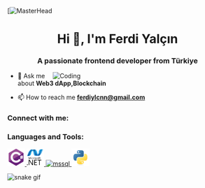 [![MasterHead](https://media.istockphoto.com/id/953499010/photo/blockchain-technology-structure-defocused.jpg?s=612x612&w=0&k=20&c=9MNfdA5pbBhtHm6t6mmQ206CJx1MxzF3Th8NN_EAJTU=)
<h1 align="center">Hi 👋, I'm Ferdi Yalçın
<h3 align="center">A passionate frontend developer from Türkiye</h3>
<img align="right" alt="Coding" width="400" src="https://www.realdolmen.com/sites/default/files/blog/BlockChain-Animated-Proof.gif">
  
- 💬 Ask me about **Web3 dApp,Blockchain**

- 📫 How to reach me **ferdiylcnn@gmail.com**

<h3 align="left">Connect with me:</h3>
<p align="left">
</p>

<h3 align="left">Languages and Tools:</h3>
<p align="left"> <a href="https://www.w3schools.com/cs/" target="_blank" rel="noreferrer"> <img src="https://raw.githubusercontent.com/devicons/devicon/master/icons/csharp/csharp-original.svg" alt="csharp" width="40" height="40"/> </a> <a href="https://dotnet.microsoft.com/" target="_blank" rel="noreferrer"> <img src="https://raw.githubusercontent.com/devicons/devicon/master/icons/dot-net/dot-net-original-wordmark.svg" alt="dotnet" width="40" height="40"/> </a> <a href="https://www.microsoft.com/en-us/sql-server" target="_blank" rel="noreferrer"> <img src="https://www.svgrepo.com/show/303229/microsoft-sql-server-logo.svg" alt="mssql" width="40" height="40"/> </a> <a href="https://www.python.org" target="_blank" rel="noreferrer"> <img src="https://raw.githubusercontent.com/devicons/devicon/master/icons/python/python-original.svg" alt="python" width="40" height="40"/> </a> </p>

![snake gif](https://github.com/ferdiyalcin/ferdiyalcin/blob/output/github-contribution-grid-snake.gif)

